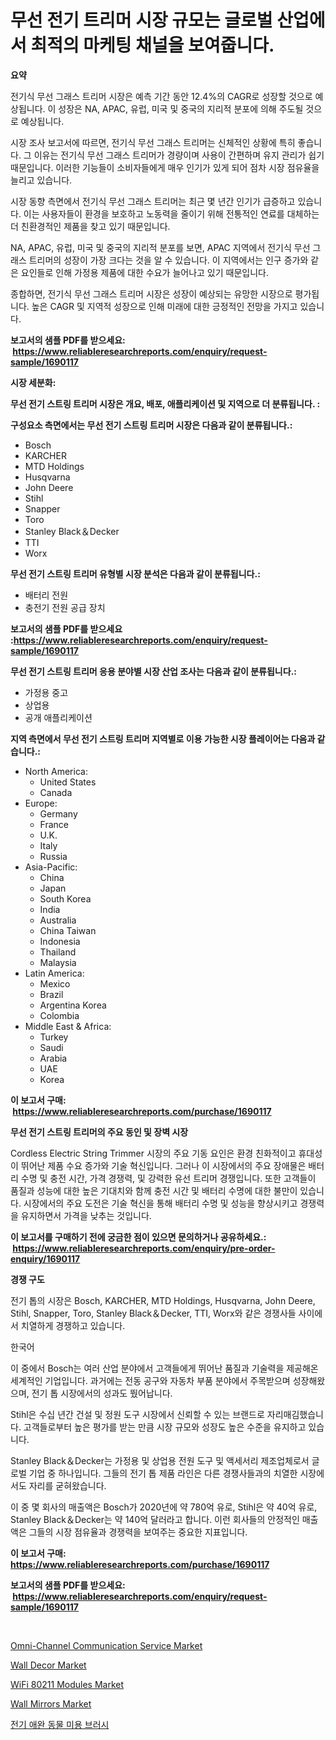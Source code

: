 <p><h1>무선 전기 트리머 시장 규모는 글로벌 산업에서 최적의 마케팅 채널을 보여줍니다.</h1></p><p><strong>요약</strong></p>
<p><p>전기식 무선 그래스 트리머 시장은 예측 기간 동안 12.4%의 CAGR로 성장할 것으로 예상됩니다. 이 성장은 NA, APAC, 유럽, 미국 및 중국의 지리적 분포에 의해 주도될 것으로 예상됩니다.</p><p>시장 조사 보고서에 따르면, 전기식 무선 그래스 트리머는 신체적인 상황에 특히 좋습니다. 그 이유는 전기식 무선 그래스 트리머가 경량이며 사용이 간편하며 유지 관리가 쉽기 때문입니다. 이러한 기능들이 소비자들에게 매우 인기가 있게 되어 점차 시장 점유율을 늘리고 있습니다.</p><p>시장 동향 측면에서 전기식 무선 그래스 트리머는 최근 몇 년간 인기가 급증하고 있습니다. 이는 사용자들이 환경을 보호하고 노동력을 줄이기 위해 전통적인 연료를 대체하는 더 친환경적인 제품을 찾고 있기 때문입니다.</p><p>NA, APAC, 유럽, 미국 및 중국의 지리적 분포를 보면, APAC 지역에서 전기식 무선 그래스 트리머의 성장이 가장 크다는 것을 알 수 있습니다. 이 지역에서는 인구 증가와 같은 요인들로 인해 가정용 제품에 대한 수요가 늘어나고 있기 때문입니다.</p><p>종합하면, 전기식 무선 그래스 트리머 시장은 성장이 예상되는 유망한 시장으로 평가됩니다. 높은 CAGR 및 지역적 성장으로 인해 미래에 대한 긍정적인 전망을 가지고 있습니다.</p></p>
<p><strong>보고서의 샘플 PDF를 받으세요: &nbsp;<a href="https://www.reliableresearchreports.com/enquiry/request-sample/1690117">https://www.reliableresearchreports.com/enquiry/request-sample/1690117</a></strong></p>
<p><strong>시장 세분화:</strong></p>
<p><strong> 무선 전기 스트링 트리머 시장은 개요, 배포, 애플리케이션 및 지역으로 더 분류됩니다. :</strong></p>
<p><strong>구성요소 측면에서는 무선 전기 스트링 트리머 시장은 다음과 같이 분류됩니다.:</strong></p>
<p><ul><li>Bosch</li><li>KARCHER</li><li>MTD Holdings</li><li>Husqvarna</li><li>John Deere</li><li>Stihl</li><li>Snapper</li><li>Toro</li><li>Stanley Black＆Decker</li><li>TTI</li><li>Worx</li></ul></p>
<p><strong> 무선 전기 스트링 트리머 유형별 시장 분석은 다음과 같이 분류됩니다.:</strong></p>
<p><ul><li>배터리 전원</li><li>충전기 전원 공급 장치</li></ul></p>
<p><strong>보고서의 샘플 PDF를 받으세요 :<a href="https://www.reliableresearchreports.com/enquiry/request-sample/1690117">https://www.reliableresearchreports.com/enquiry/request-sample/1690117</a></strong></p>
<p><strong> 무선 전기 스트링 트리머 응용 분야별 시장 산업 조사는 다음과 같이 분류됩니다.:</strong></p>
<p><ul><li>가정용 중고</li><li>상업용</li><li>공개 애플리케이션</li></ul></p>
<p><strong>지역 측면에서 무선 전기 스트링 트리머 지역별로 이용 가능한 시장 플레이어는 다음과 같습니다.:</strong></p>
<p><ul>
    <li>
        North America:
        <ul>
            <li>United States</li>
            <li>Canada</li>
        </ul>
    </li>
    <li>
        Europe:
        <ul>
            <li>Germany</li>
            <li>France</li>
            <li>U.K.</li>
            <li>Italy</li>
            <li>Russia</li>
        </ul>
    </li>
    <li>
        Asia-Pacific:
        <ul>
            <li>China</li>
            <li>Japan</li>
            <li>South Korea</li>
            <li>India</li>
            <li>Australia</li>
            <li>China Taiwan</li>
            <li>Indonesia</li>
            <li>Thailand</li>
            <li>Malaysia</li>
        </ul>
    </li>
    <li>
        Latin America:
        <ul>
            <li>Mexico</li>
            <li>Brazil</li>
            <li>Argentina Korea</li>
            <li>Colombia</li>
        </ul>
    </li>
    <li>
        Middle East & Africa:
        <ul>
            <li>Turkey</li>
            <li>Saudi</li>
            <li>Arabia</li>
            <li>UAE</li>
            <li>Korea</li>
        </ul>
    </li>
    </ul></p>
<p><strong>이 보고서 구매: &nbsp;<a href="https://www.reliableresearchreports.com/purchase/1690117">https://www.reliableresearchreports.com/purchase/1690117</a></strong></p>
<p><strong>무선 전기 스트링 트리머의 주요 동인 및 장벽 시장</strong></p>
<p><p>Cordless Electric String Trimmer 시장의 주요 기동 요인은 환경 친화적이고 휴대성이 뛰어난 제품 수요 증가와 기술 혁신입니다. 그러나 이 시장에서의 주요 장애물은 배터리 수명 및 충전 시간, 가격 경쟁력, 및 강력한 유선 트리머 경쟁입니다. 또한 고객들이 품질과 성능에 대한 높은 기대치와 함께 충전 시간 및 배터리 수명에 대한 불만이 있습니다. 시장에서의 주요 도전은 기술 혁신을 통해 배터리 수명 및 성능을 향상시키고 경쟁력을 유지하면서 가격을 낮추는 것입니다.</p></p>
<p><strong>이 보고서를 구매하기 전에 궁금한 점이 있으면 문의하거나 공유하세요.: &nbsp;<a href="https://www.reliableresearchreports.com/enquiry/pre-order-enquiry/1690117">https://www.reliableresearchreports.com/enquiry/pre-order-enquiry/1690117</a></strong></p>
<p><strong>경쟁 구도</strong></p>
<p><p>전기 톱의 시장은 Bosch, KARCHER, MTD Holdings, Husqvarna, John Deere, Stihl, Snapper, Toro, Stanley Black＆Decker, TTI, Worx와 같은 경쟁사들 사이에서 치열하게 경쟁하고 있습니다. </p><p>한국어</p><p>이 중에서 Bosch는 여러 산업 분야에서 고객들에게 뛰어난 품질과 기술력을 제공해온 세계적인 기업입니다. 과거에는 전동 공구와 자동차 부품 분야에서 주목받으며 성장해왔으며, 전기 톱 시장에서의 성과도 뛌어납니다.</p><p>Stihl은 수십 년간 건설 및 정원 도구 시장에서 신뢰할 수 있는 브랜드로 자리매김했습니다. 고객들로부터 높은 평가를 받는 만큼 시장 규모와 성장도 높은 수준을 유지하고 있습니다. </p><p>Stanley Black＆Decker는 가정용 및 상업용 전원 도구 및 액세서리 제조업체로서 글로벌 기업 중 하나입니다. 그들의 전기 톱 제품 라인은 다른 경쟁사들과의 치열한 시장에서도 자리를 굳혀왔습니다.</p><p>이 중 몇 회사의 매출액은 Bosch가 2020년에 약 780억 유로, Stihl은 약 40억 유로, Stanley Black＆Decker는 약 140억 달러라고 합니다. 이런 회사들의 안정적인 매출액은 그들의 시장 점유율과 경쟁력을 보여주는 중요한 지표입니다.</p></p>
<p><strong>이 보고서 구매: &nbsp; <a href="https://www.reliableresearchreports.com/purchase/1690117">https://www.reliableresearchreports.com/purchase/1690117</a></strong></p>
<p><strong>보고서의 샘플 PDF를 받으세요: &nbsp;<a href="https://www.reliableresearchreports.com/enquiry/request-sample/1690117">https://www.reliableresearchreports.com/enquiry/request-sample/1690117</a></strong><strong></strong></p>
<p>&nbsp;</p>
<p><p><a href="https://view.publitas.com/reportprime-1/omni-channel-communication-service-market-centers-on-aspects-such-as-market-growth-market-share-market-opportunity-and-projected-forecasts-spanning-from-2024-to-2031/">Omni-Channel Communication Service Market</a></p><p><a href="https://github.com/NorbertYates/Market-Research-Report-List-4/blob/main/wall-decor-market.md">Wall Decor Market</a></p><p><a href="https://issuu.com/reportprime-2/docs/wifi-80211-modules-market-size-2030.pptx">WiFi 80211 Modules Market</a></p><p><a href="https://github.com/prosalinda88/Market-Research-Report-List-3/blob/main/wall-mirrors-market.md">Wall Mirrors Market</a></p><p><a href="https://github.com/vsoq0zknh59/Market-Research-Report-List-1/blob/main/90243132417.md">전기 애완 동물 미용 브러시</a></p></p>